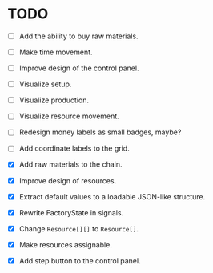 # TODO

- [ ] Add the ability to buy raw materials.
- [ ] Make time movement.
- [ ] Improve design of the control panel.
- [ ] Visualize setup.
- [ ] Visualize production.
- [ ] Visualize resource movement.
- [ ] Redesign money labels as small badges, maybe?
- [ ] Add coordinate labels to the grid.

- [x] Add raw materials to the chain.
- [x] Improve design of resources.
- [x] Extract default values to a loadable JSON-like structure.
- [x] Rewrite FactoryState in signals.
- [x] Change `Resource[][]` to `Resource[]`.
- [x] Make resources assignable.
- [x] Add step button to the control panel.
